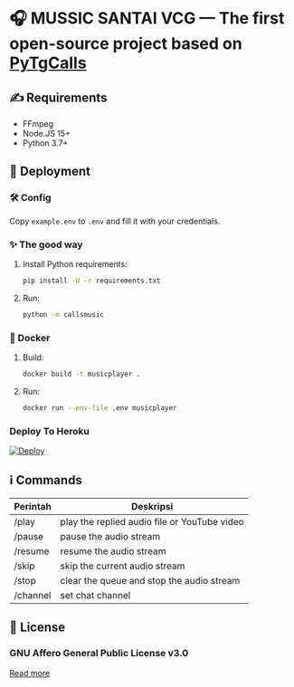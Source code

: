 # 🎧 MUSSIC SANTAI VCG  — The first open-source project based on [PyTgCalls](https://github.com/pytgcalls/pytgcalls)

## ✍️ Requirements

- FFmpeg
- Node.JS 15+
- Python 3.7+

## 🚀 Deployment

### 🛠 Config

Copy `example.env` to `.env` and fill it with your credentials.

### ✨ The good way

1. Install Python requirements:
   ```bash
   pip install -U -r requirements.txt
   ```
2. Run:
   ```bash
   python -m callsmusic
   ```

### 🐬 Docker

1. Build:
   ```bash
   docker build -t musicplayer .
   ```
2. Run:
   ```bash
   docker run --env-file .env musicplayer
   ```

### Deploy To Heroku</h4>

[![Deploy](https://www.herokucdn.com/deploy/button.svg)](https://heroku.com/deploy?template=https://github.com/ramadhan73/Music-Man)




## ℹ️ Commands

| Perintah | Deskripsi                                    |
| -------- | -------------------------------------------- |
| /play    | play the replied audio file or YouTube video |
| /pause   | pause the audio stream                       |
| /resume  | resume the audio stream                      |
| /skip    | skip the current audio stream                |
| /stop    | clear the queue and stop the audio stream    |
| /channel | set chat channel                             |

## 📄 License

### GNU Affero General Public License v3.0

[Read more](https://www.gnu.org/licenses/#AGPL)
